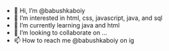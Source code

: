 - 👋 Hi, I’m @babushkaboiy
- 👀 I’m interested in html, css, javascript, java, and sql
- 🌱 I’m currently learning java and html
- 💞️ I’m looking to collaborate on ...
- 📫 How to reach me @babushkaboiy on ig 

<!---
babushkaboiy/babushkaboiy is a ✨ special ✨ repository because its `README.md` (this file) appears on your GitHub profile.
You can click the Preview link to take a look at your changes.
--->

